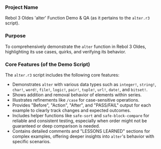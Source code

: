 ### Project Name
Rebol 3 Oldes 'alter' Function Demo & QA (as it pertains to the `alter.r3` script).

### Purpose
To comprehensively demonstrate the `alter` function in Rebol 3 Oldes, highlighting its use cases, quirks, and verifying its behavior.

### Core Features (of the Demo Script)
The `alter.r3` script includes the following core features:
*   Demonstrates `alter` with various data types such as `integer!`, `string!`, `char!`, `word!`, `file!`, `logic!`, `pair!`, `tuple!`, `url!`, `date!`, and `bitset!`.
*   Shows addition and removal behavior of elements within series.
*   Illustrates refinements like `/case` for case-sensitive operations.
*   Provides "Before", "Action", "After", and "PASS/FAIL" output for each example to clearly track changes and expected outcomes.
*   Includes helper functions like `safe-sort` and `safe-block-compare` for reliable and consistent testing, especially when order might not be guaranteed or deep comparison is needed.
*   Contains detailed comments and "LESSONS LEARNED" sections for complex examples, offering deeper insights into `alter`'s behavior with specific scenarios.
